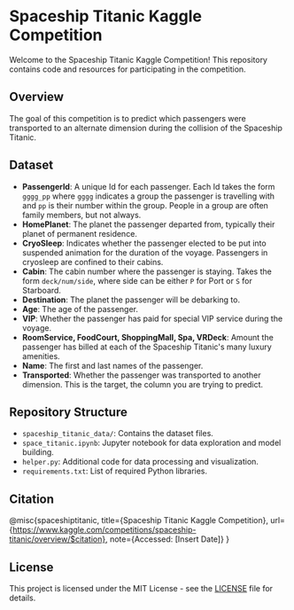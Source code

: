 # Spaceship Titanic Kaggle Competition

Welcome to the Spaceship Titanic Kaggle Competition! This repository contains code and resources for participating in the competition.

## Overview

The goal of this competition is to predict which passengers were transported to an alternate dimension during the collision of the Spaceship Titanic. 

## Dataset

- **PassengerId**: A unique Id for each passenger. Each Id takes the form `gggg_pp` where `gggg` indicates a group the passenger is travelling with and `pp` is their number within the group. People in a group are often family members, but not always.
- **HomePlanet**: The planet the passenger departed from, typically their planet of permanent residence.
- **CryoSleep**: Indicates whether the passenger elected to be put into suspended animation for the duration of the voyage. Passengers in cryosleep are confined to their cabins.
- **Cabin**: The cabin number where the passenger is staying. Takes the form `deck/num/side`, where side can be either `P` for Port or `S` for Starboard.
- **Destination**: The planet the passenger will be debarking to.
- **Age**: The age of the passenger.
- **VIP**: Whether the passenger has paid for special VIP service during the voyage.
- **RoomService, FoodCourt, ShoppingMall, Spa, VRDeck**: Amount the passenger has billed at each of the Spaceship Titanic's many luxury amenities.
- **Name**: The first and last names of the passenger.
- **Transported**: Whether the passenger was transported to another dimension. This is the target, the column you are trying to predict.

## Repository Structure

- `spaceship_titanic_data/`: Contains the dataset files.
- `space_titanic.ipynb`: Jupyter notebook for data exploration and model building.
- `helper.py`: Additional code for data processing and visualization.
- `requirements.txt`: List of required Python libraries.

## Citation

@misc{spaceshiptitanic,
    title={Spaceship Titanic Kaggle Competition},
    url={https://www.kaggle.com/competitions/spaceship-titanic/overview/$citation},
    note={Accessed: [Insert Date]}
}

## License

This project is licensed under the MIT License - see the [LICENSE](LICENSE) file for details.
